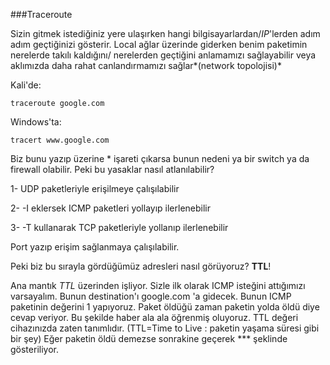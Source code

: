###Traceroute

Sizin gitmek istediğiniz yere ulaşırken hangi bilgisayarlardan/*IP*'lerden adım adım geçtiğinizi gösterir. Local ağlar üzerinde giderken benim paketimin nerelerde takılı kaldığını/ nerelerden geçtiğini anlamamızı sağlayabilir veya aklımızda daha rahat canlandırmamızı sağlar*(network topolojisi)*

Kali'de:

    traceroute google.com

Windows'ta:

	tracert www.google.com

Biz bunu yazıp üzerine * işareti çıkarsa bunun nedeni ya bir switch ya da firewall olabilir. Peki bu yasaklar nasıl atlanılabilir?

1- UDP paketleriyle erişilmeye çalışılabilir

2- -I eklersek ICMP paketleri yollayıp ilerlenebilir

3- -T kullanarak TCP paketleriyle yollanıp ilerlenebilir

Port yazıp erişim sağlanmaya çalışılabilir.

Peki biz bu sırayla gördüğümüz adresleri nasıl görüyoruz? **TTL**!

Ana mantık *TTL* üzerinden işliyor. Sizle ilk olarak ICMP isteğini attığımızı varsayalım. Bunun destination'ı google.com 'a gidecek. Bunun ICMP paketinin değerini 1 yapıyoruz. Paket öldüğü zaman paketin yolda öldü diye cevap veriyor. Bu şekilde haber ala ala öğrenmiş oluyoruz. TTL değeri cihazınızda zaten tanımlıdır. (TTL=Time to Live : paketin yaşama süresi gibi bir şey) Eğer paketin öldü demezse sonrakine geçerek *** şeklinde gösteriliyor.
